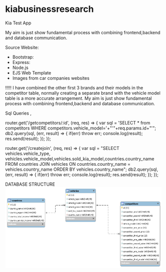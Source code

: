 # kiabusinessresearch
Kia Test App 

My aim is just show fundamental process with combining frontend,backend and database communication.

Source Website:
  - Bootstrap:
  - Express:
  - Node.js
  - EJS Web Template 
  - Images from car companies websites 

!!!!!
I have combined the other first 3 brands and their models in the competitor table, normally creating a separate brand with the vehicle model table is a more accurate arrangement.
My aim is just show fundamental process with combining frontend,backend and database communication.

Sql Queries , 

router.get('/getcompetitors/:id', (req, res) => {
  var sql = 'SELECT * from competitors WHERE competitors.vehicle_model='+"'"+req.params.id+"'";
  db2.query(sql, (err, result) => {
      if(err) throw err;
      console.log(result);
      res.send(result);
  });
});

router.get('/createjoin', (req, res) => {
    var sql = "SELECT vehicles.vehicle_type, vehicles.vehicle_model,vehicles.sold_kia_model,countries.country_name FROM countries JOIN vehicles ON countries.country_name = vehicles.country_name ORDER BY vehicles.country_name";
    db2.query(sql, (err, result) => {
        if(err) throw err;
        console.log(result);
        res.send(result);
    });
});

DATABASE STRUCTURE
![DBStructure](public/images/DBStructure.png)
